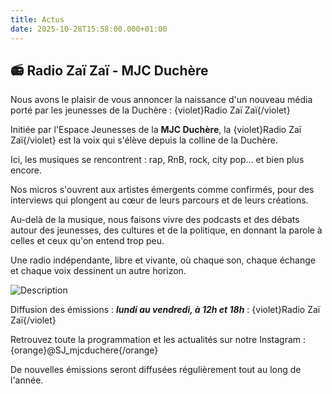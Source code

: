 ```yaml
---
title: Actus
date: 2025-10-28T15:58:00.000+01:00
---
```

## 📻 Radio Zaï Zaï - MJC Duchère

Nous avons le plaisir de vous annoncer la naissance d'un nouveau média porté par les jeunesses de la Duchère : {violet}Radio Zaï Zaï{/violet}

Initiée par l'Espace Jeunesses de la **MJC Duchère**, la {violet}Radio Zaï Zaï{/violet} est la voix qui s'élève depuis la colline de la Duchère.

Ici, les musiques se rencontrent : rap, RnB, rock, city pop… et bien plus encore.

Nos micros s'ouvrent aux artistes émergents comme confirmés, pour des interviews qui plongent au cœur de leurs parcours et de leurs créations.

Au-delà de la musique, nous faisons vivre des podcasts et des débats autour des jeunesses, des cultures et de la politique, en donnant la parole à celles et ceux qu'on entend trop peu.

Une radio indépendante, libre et vivante, où chaque son, chaque échange et chaque voix dessinent un autre horizon.

![Description](/radio.png)

Diffusion des émissions : ***lundi au vendredi, à 12h et 18h*** : {violet}Radio Zaï Zaï{/violet}

Retrouvez toute la programmation et les actualités sur notre Instagram : {orange}@SJ_mjcduchere{/orange}

De nouvelles émissions seront diffusées régulièrement tout au long de l'année.
